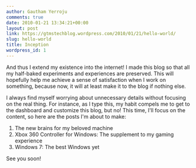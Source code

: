 ```yaml
---
author: Gautham Yerroju
comments: true
date: 2010-01-21 13:34:21+00:00
layout: post
link: https://gtmstechblog.wordpress.com/2010/01/21/hello-world/
slug: hello-world
title: Inception
wordpress_id: 1
---
```


And thus I extend my existence into the internet! I made this blog so that all my half-baked experiments and experiences are preserved. This will hopefully help me achieve a sense of satisfaction when I work on something, because now, it will at least make it to the blog if nothing else.

I always find myself worrying about unnecessary details without focusing on the real thing. For instance, as I type this, my habit compels me to get to the dashboard and customize this blog, but no! This time, I'll focus on the content, so here are the posts I'm about to make:

1.  The new brains for my beloved machine
2.  Xbox 360 Controller for Windows: The supplement to my gaming experience
3.  Windows 7: The best Windows yet

See you soon!
